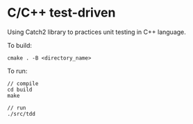 # C/C++ test-driven

Using Catch2 library to practices unit testing in C++ language.

To build:

``` build
cmake . -B <directory_name>
```

To run:
```
// compile
cd build
make

// run
./src/tdd
```

